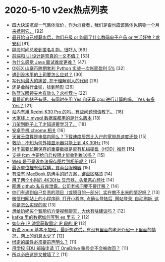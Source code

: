 # 2020-5-10 v2ex热点列表

+ [四大快递沆瀣一气集体涨价，作为消费者，我们是否也应该集体免购物一个月来抵制它、](https://www.v2ex.com/t/670187#reply92) [92]
+ [最开始自己领薪水后，你们升级 or 购置了什么数码电子产品 or 生活好物？求安利](https://www.v2ex.com/t/670207#reply81) [81]
+ [隔段时间总收到匿名礼物，很吓人](https://www.v2ex.com/t/670315#reply69) [69]
+ [前端和 UI 设计是否真的一文不值？](https://www.v2ex.com/t/670244#reply53) [53]
+ [为什么感觉 Java 面试难度更难？](https://www.v2ex.com/t/670175#reply47) [47]
+ [OKEX 山寨币跨期套利 Python 实战一次账面盈利 5%](https://www.v2ex.com/t/670189#reply32) [32]
+ [遇到没水平的上司要怎么应对？](https://www.v2ex.com/t/670219#reply30) [30]
+ [写代码最大的痛苦, 在于理解别人的代码](https://www.v2ex.com/t/670268#reply29) [29]
+ [还是金融行业猛，猛到畸形](https://www.v2ex.com/t/670226#reply26) [26]
+ [防蓝光眼镜夹片有效么？求推荐～](https://www.v2ex.com/t/670170#reply22) [22]
+ [看最近的帖子有感，有同时在用 Yes 和牙膏 cpu 进行计算的吗， Yes 有多 Yes？](https://www.v2ex.com/t/670245#reply21) [21]
+ [站内有用 Redmi K30 Pro 的吗，有些问题想请教下。](https://www.v2ex.com/t/670242#reply18) [18]
+ [大家线上 mysql 数据库都用的是什么版本](https://www.v2ex.com/t/670253#reply18) [18]
+ [刀架到脖子上了才知道要学习了。](https://www.v2ex.com/t/670330#reply18) [18]
+ [安卓手机 chrome 相关](https://www.v2ex.com/t/670215#reply16) [16]
+ [天翼云盘算是电信内网么？下载速度居然比入户的宽带总速度还快](https://www.v2ex.com/t/670239#reply15) [15]
+ [救助：不知为何外接显示器只能上到 4K 30Hz](https://www.v2ex.com/t/670295#reply15) [15]
+ [对于需要长期保存的重要数据是否有机械硬盘（HDD）推荐](https://www.v2ex.com/t/670307#reply15) [15]
+ [支持 fcm 也要给自启权限才能收到推送吗？](https://www.v2ex.com/t/670173#reply15) [15]
+ [Web 是不是没办法保存图片到相册呢？](https://www.v2ex.com/t/670180#reply15) [15]
+ [最近單位裡有個採購，買兩台服務器](https://www.v2ex.com/t/670190#reply15) [15]
+ [有没有 MacBook 防烤手的好方案，键盘区略烫](https://www.v2ex.com/t/670282#reply14) [14]
+ [用了两个小时的 4K30Hz 显示器，头晕恶心想吐](https://www.v2ex.com/t/670299#reply14) [14]
+ [网爆 github 私有库泄露，公司老板问要不要迁移？](https://www.v2ex.com/t/670202#reply14) [14]
+ [你们有遇到自己负责的项目（或项目的一部分）实在做不出来的情况吗？](https://www.v2ex.com/t/670221#reply13) [13]
+ [微信扫网站上的小程序码, 打开小程序, 点确认登陆后, 网站登录, 自动刷新, 这种是怎么实现的呢](https://www.v2ex.com/t/670178#reply13) [13]
+ [想给奶奶买个智能机方便视频聊天，大伙有啥建议吗？](https://www.v2ex.com/t/670237#reply12) [12]
+ [kafka 里的数据如何写到 es 里去 ？](https://www.v2ex.com/t/670289#reply12) [12]
+ [如何在 IP 池里获取固定 IP 段的 IP](https://www.v2ex.com/t/670174#reply12) [12]
+ [听说 zoom 基本不加班，最近想试试，有没有里面的老哥介绍一下里面的情况，网上的消息太少了](https://www.v2ex.com/t/670188#reply12) [12]
+ [绑定的属性必须提前声明么？](https://www.v2ex.com/t/670248#reply11) [11]
+ [用学校 EDU 邮箱申请 1T OneDrive 账号会不会被收回？](https://www.v2ex.com/t/670291#reply11) [11]
+ [所以必应这是又被墙了？](https://www.v2ex.com/t/670292#reply11) [11]
